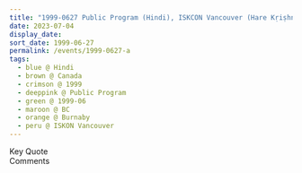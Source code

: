 ```yaml
---
title: "1999-0627 Public Program (Hindi), ISKCON Vancouver (Hare Kṛiṣhṇa Temple), 5462 Marine Drive, Burnaby (13 kms W of Vancouver), BC, Canada"
date: 2023-07-04
display_date: 
sort_date: 1999-06-27
permalink: /events/1999-0627-a
tags:
  - blue @ Hindi
  - brown @ Canada
  - crimson @ 1999
  - deeppink @ Public Program
  - green @ 1999-06
  - maroon @ BC
  - orange @ Burnaby
  - peru @ ISKON Vancouver
---
```


<wave-list>
  <list-title color="green" width="75">Key Quote</list-title>
  <list-item color="BlanchedAlmond"  width="200"></list-item>
  <list-item color="Lavender"></list-item>
  <list-item color="BlanchedAlmond"></list-item>
</wave-list>

<br>

<wave-list>
  <list-title color="green" width="75">Comments</list-title>
  <list-item color="BlanchedAlmond"  width="200"></list-item>
  <list-item color="Lavender"></list-item>
  <list-item color="BlanchedAlmond"></list-item>
</wave-list>
